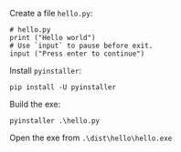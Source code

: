 Create a file `hello.py`:
```
# hello.py
print ("Hello world")
# Use `input` to pause before exit.
input ("Press enter to continue")
```

Install `pyinstaller`:

```
pip install -U pyinstaller
```

Build the exe:
```
pyinstaller .\hello.py
```

Open the exe from `.\dist\hello\hello.exe`

